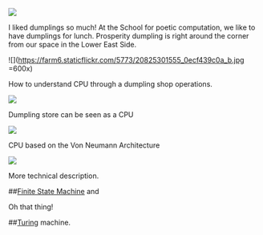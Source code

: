 ![](https://farm1.staticflickr.com/743/20774209011_a520def1b5_o.jpg)

I liked dumplings so much!
At the School for poetic computation, we like to have dumplings for lunch. Prosperity dumpling is right around the corner from our space in the Lower East Side. 

![](https://farm6.staticflickr.com/5773/20825301555_0ecf439c0a_b.jpg =600x)
 

How to understand CPU through a dumpling shop operations.


![](https://farm1.staticflickr.com/749/20471659970_3608371450_z.jpg)

Dumpling store can be seen as a CPU

![](https://farm6.staticflickr.com/5670/20633401616_870e7d25bd_z.jpg)

CPU based on the Von Neumann Architecture 

![](https://farm6.staticflickr.com/5636/20666499401_13440b1738_z.jpg)

More technical description.


##[Finite State Machine](https://github.com/tchoi8/handmadecomputer/tree/master/FSM) and 


Oh that thing! 
 
##[Turing](https://github.com/tchoi8/handmadecomputer/tree/master/Turing) machine. 

